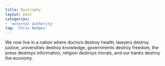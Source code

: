```yaml
---
title: Dystrophy
layout: post
categories:
- 'external authority'
tag: 'Chris Hedges'
---
```


We now live in a nation where doctors destroy health, lawyers destroy justice, universities destroy knowledge, governments destroy freedom, the press destroys information, religion destroys morals, and our banks destroy the economy.